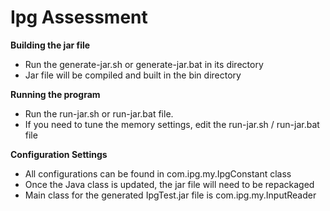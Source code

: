 # Ipg Assessment

**Building the jar file**
- Run the generate-jar.sh or generate-jar.bat in its directory
- Jar file will be compiled and built in the bin directory

**Running the program**
- Run the run-jar.sh or run-jar.bat file. 
- If you need to tune the memory settings, edit the run-jar.sh / run-jar.bat file

**Configuration Settings**
- All configurations can be found in com.ipg.my.IpgConstant class
- Once the Java class is updated, the jar file will need to be repackaged 
- Main class for the generated IpgTest.jar file is com.ipg.my.InputReader

